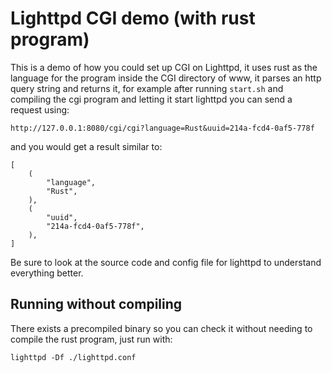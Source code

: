 # Lighttpd CGI demo (with rust program)
This is a demo of how you could set up CGI on Lighttpd, it uses rust
as the language for the program inside the CGI directory of www, it
parses an http query string and returns it, for example after running
`start.sh` and compiling the cgi program and letting it start lighttpd
you can send a request using:

```
http://127.0.0.1:8080/cgi/cgi?language=Rust&uuid=214a-fcd4-0af5-778f
```

and you would get a result similar to:

```
[
    (
        "language",
        "Rust",
    ),
    (
        "uuid",
        "214a-fcd4-0af5-778f",
    ),
]
```

Be sure to look at the source code and config file for lighttpd to
understand everything better.

## Running without compiling
There exists a precompiled binary so you can check it without needing
to compile the rust program, just run with:

```
lighttpd -Df ./lighttpd.conf
```
